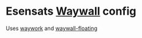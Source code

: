 # Esensats [Waywall](https://github.com/tesselslate/waywall) config

Uses [waywork](https://github.com/Esensats/waywork) and [waywall-floating](https://github.com/Esensats/waywall-floating)
